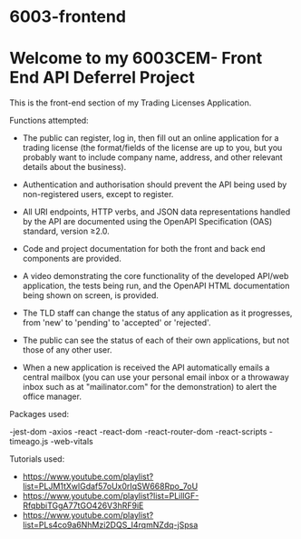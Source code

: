 # 6003-frontend

# Welcome to my 6003CEM- Front End API Deferrel Project

This is the front-end section of my Trading Licenses Application.

Functions attempted:

- The public can register, log in, then fill out an online application for a trading license (the
  format/fields of the license are up to you, but you probably want to include company name,
  address, and other relevant details about the business).
  
- Authentication and authorisation should prevent the API being used by non-registered users,
  except to register.
  
- All URI endpoints, HTTP verbs, and JSON data representations handled by the API are
  documented using the OpenAPI Specification (OAS) standard, version ≥2.0.
  
- Code and project documentation for both the front and back end components are provided.

- A video demonstrating the core functionality of the developed API/web application, the tests
  being run, and the OpenAPI HTML documentation being shown on screen, is provided.
  
- The TLD staff can change the status of any application as it progresses, from 'new' to 'pending'
  to 'accepted' or 'rejected'.
  
- The public can see the status of each of their own applications, but not those of any other user.

- When a new application is received the API automatically emails a central mailbox (you can use
  your personal email inbox or a throwaway inbox such as at "mailinator.com" for the
  demonstration) to alert the office manager.

Packages used: 

  -jest-dom
  -axios
  -react
  -react-dom
  -react-router-dom
  -react-scripts
  -timeago.js
  -web-vitals


Tutorials used:

- https://www.youtube.com/playlist?list=PLJM1tXwlGdaf57oUx0rIqSW668Rpo_7oU
- https://www.youtube.com/playlist?list=PLillGF-RfqbbiTGgA77tGO426V3hRF9iE
- https://www.youtube.com/playlist?list=PLs4co9a6NhMzi2DQS_I4rqmNZdq-jSpsa 